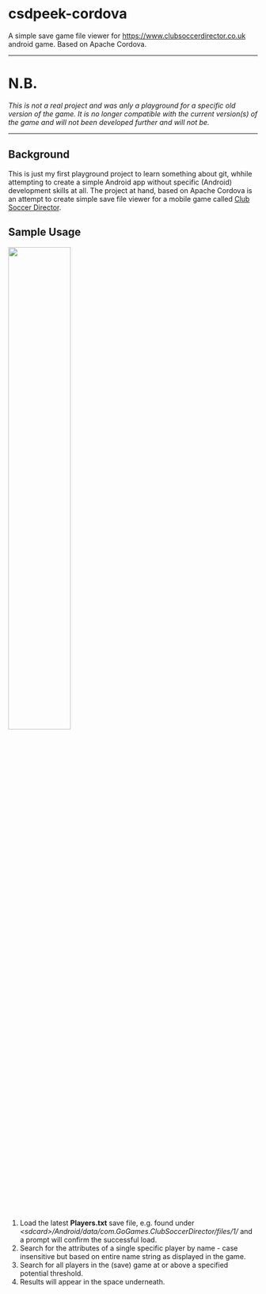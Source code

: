 # csdpeek-cordova
A simple save game file viewer for https://www.clubsoccerdirector.co.uk android game. Based on Apache Cordova.

---

# N.B.
*This is not a real project and was anly a playground for a specific old version of the game. It is no longer compatible with the current version(s) of the game and will not been developed further and will not be.*

---
## Background
This is just my first playground project to learn something about git, whhile attempting to create a simple Android app without specific (Android) development skills at all. The project at hand, based on Apache Cordova is an attempt to create simple save file viewer for a mobile game called [Club Soccer Director](https://www.clubsoccerdirector.co.uk).

## Sample Usage
<img src="https://user-images.githubusercontent.com/30338162/36775689-bc38ef2c-1c6b-11e8-94a6-36f1540fc61c.jpg" data-canonical-src="https://user-images.githubusercontent.com/30338162/36775689-bc38ef2c-1c6b-11e8-94a6-36f1540fc61c.jpg" width="50%" height="50%" />

1. Load the latest **Players.txt** save file, e.g. found under *\<sdcard\>/Android/data/com.GoGames.ClubSoccerDirector/files/1/* and a prompt will confirm the successful load.
2. Search for the attributes of a single specific player by name - case insensitive but based on entire name string as displayed in the game.
3. Search for all players in the (save) game at or above a specified potential threshold.
4. Results will appear in the space underneath.
